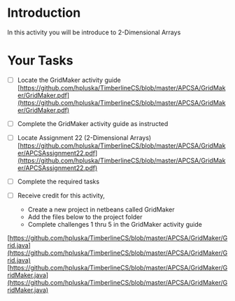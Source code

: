 # Introduction
In this activity you will be introduce to  2-Dimensional Arrays

# Your Tasks

- [ ] Locate the GridMaker activity guide [https://github.com/hpluska/TimberlineCS/blob/master/APCSA/GridMaker/GridMaker.pdf](https://github.com/hpluska/TimberlineCS/blob/master/APCSA/GridMaker/GridMaker.pdf)

- [ ] Complete the GridMaker activity guide as instructed

- [ ] Locate Assignment 22 (2-Dimensional Arrays) [https://github.com/hpluska/TimberlineCS/blob/master/APCSA/GridMaker/APCSAssignment22.pdf](https://github.com/hpluska/TimberlineCS/blob/master/APCSA/GridMaker/APCSAssignment22.pdf)

- [ ] Complete the required tasks

- [ ] Receive credit for this activity, 

	* Create a new project in netbeans called GridMaker
	* Add the files below to the project folder
	* Complete challenges 1 thru 5 in the GridMaker activity guide
	
[https://github.com/hpluska/TimberlineCS/blob/master/APCSA/GridMaker/Grid.java](https://github.com/hpluska/TimberlineCS/blob/master/APCSA/GridMaker/Grid.java)
[https://github.com/hpluska/TimberlineCS/blob/master/APCSA/GridMaker/GridMaker.java](https://github.com/hpluska/TimberlineCS/blob/master/APCSA/GridMaker/GridMaker.java) 








